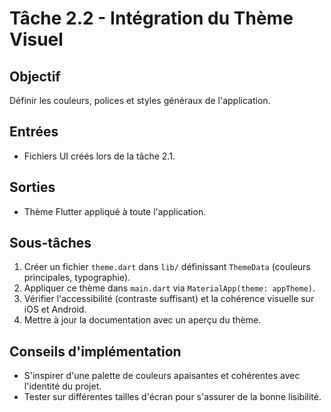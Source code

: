 # Tâche 2.2 - Intégration du Thème Visuel

## Objectif
Définir les couleurs, polices et styles généraux de l'application.

## Entrées
- Fichiers UI créés lors de la tâche 2.1.

## Sorties
- Thème Flutter appliqué à toute l'application.

## Sous-tâches
1. Créer un fichier `theme.dart` dans `lib/` définissant `ThemeData` (couleurs principales, typographie).
2. Appliquer ce thème dans `main.dart` via `MaterialApp(theme: appTheme)`.
3. Vérifier l'accessibilité (contraste suffisant) et la cohérence visuelle sur iOS et Android.
4. Mettre à jour la documentation avec un aperçu du thème.

## Conseils d'implémentation
- S'inspirer d'une palette de couleurs apaisantes et cohérentes avec l'identité du projet.
- Tester sur différentes tailles d'écran pour s'assurer de la bonne lisibilité.
